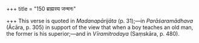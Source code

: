 +++
title = "150 ब्राह्मस्य जन्मनः"

+++
This verse is quoted in *Madanapārijāta* (p. 31);—in *Parāśaramādhava*
(Ācāra, p. 305) in support of the view that when a boy teaches an old
man, the former is his superior;—and in *Vīramitrodaya* (Saṃskāra, p.
480).


